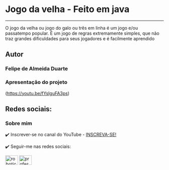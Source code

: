 # Jogo da velha - Feito em java

<HR>

O jogo da velha ou jogo do galo ou três em linha é um jogo e/ou passatempo popular. É um jogo de regras extremamente simples, que não traz grandes dificuldades para seus jogadores e é facilmente aprendido

## Autor 
### Felipe de Almeida Duarte
### Apresentação do projeto
(https://youtu.be/fYsIguFA3ps)

## Redes sociais:
### Sobre mim
:heavy_check_mark: Inscrever-se no canal do YouTube - [INSCREVA-SE!](https://www.youtube.com/channel/UC1e3Muh9VUtdEPL1kyIfcUw?sub_confirmation=1)

:heavy_check_mark: Seguir-me nas redes sociais:
<p align="left">
<a href="https://www.youtube.com/@yfelpsz2302" target="blank"><img align="center" src="https://raw.githubusercontent.com/rahuldkjain/github-profile-readme-generator/master/src/images/icons/Social/youtube.svg" alt="roboticapraticabr" height="30" width="40" /></a>
<a href="https://www.linkedin.com/in/felipe-duarte-5b12a4238/" target="blank"><img align="center" src="https://raw.githubusercontent.com/rahuldkjain/github-profile-readme-generator/master/src/images/icons/Social/linked-in-alt.svg" alt="professorjosedeassis" height="30" width="40" /></a>
</p>
